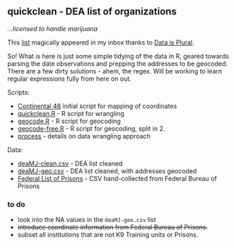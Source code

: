 ## quickclean - DEA list of organizations

_...licensed to handle marijuana_

This [list](http://birrenbach.com/INSTITUTE/wp-content/uploads/2016/04/16-00257-F-Final.xlsx.pdf) magically appeared in my inbox thanks to [Data is Plural](https://tinyletter.com/data-is-plural).

So! What is here is just some simple tidying of the data in R, geared towards parsing the date observations and prepping the addresses to be geocoded. There are a few dirty solutions - ahem, the regex. Will be working to learn regular expressions fully from here on out.

Scripts: 

- [Continental 48](https://github.com/mozzarellaV8/dea-mj/blob/master/continental48.R) initial script for mapping of coordinates
- [quickclean.R](https://github.com/mozzarellaV8/dea-mj/blob/master/quickclean.R) - R script for wrangling
- [geocode.R](https://github.com/mozzarellaV8/dea-mj/blob/master/R%20scripts/geocode.R) - R script for geocoding
- [geocode-free.R](https://github.com/mozzarellaV8/dea-mj/blob/master/R%20scripts/geocode-free.R) - R script for geocoding, split in 2.
- [process](https://github.com/mozzarellaV8/dea-mj/blob/master/process.md) - details on data wrangling approach

Data: 

- [deaMJ-clean.csv](https://github.com/mozzarellaV8/dea-mj/blob/master/DEA-MJ_clean.csv) - DEA list cleaned
- [deaMJ-geo.csv](https://github.com/mozzarellaV8/dea-mj/blob/master/deaMJ-geo.csv) - DEA list cleaned, with addresses geocoded
- [Federal List of Prisons](https://github.com/mozzarellaV8/dea-mj/blob/master/data/FBP.csv) - CSV hand-collected from Federal Bureau of Prisons


### to do 

- look into the NA values in the `deaMJ-geo.csv` list
- ~~introduce coordinate information from Federal Bureau of Prisons.~~
- subset all institutions that are not K9 Training units or Prisons. 
